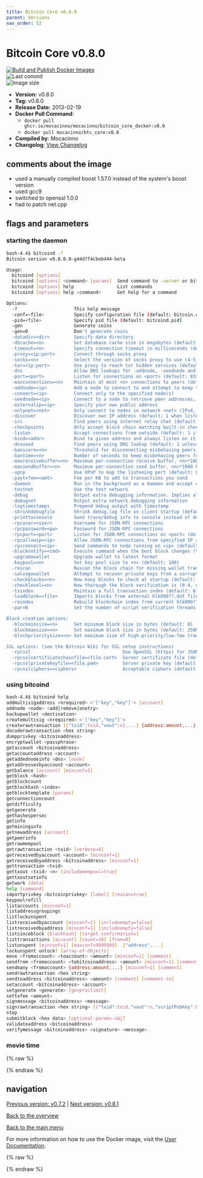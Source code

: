 ```yaml
---
title: Bitcoin Core v0.8.0
parent: Versions
nav_order: 52
---
```


# Bitcoin Core v0.8.0

[![Build and Publish Docker Images](https://github.com/mocacinno/bitcoin_core_docker/actions/workflows/build-and-publish.yml/badge.svg?branch=v8.0)](https://github.com/mocacinno/bitcoin_core_docker/actions/workflows/build-and-publish.yml)  
![Last commit](https://badgen.net/github/last-commit/mocacinno/bitcoin_core_docker/v8.0)  
![Image size](https://badgen.net/docker/size/mocacinno/btc_core/v8.0?color=green)  

- **Version:** v0.8.0
- **Tag:** v0.8.0
- **Release Date:** 2013-02-19
- **Docker Pull Command**:
  - `docker pull ghcr.io/mocacinno/mocacinno/bitcoin_core_docker:v8.0`
  - `docker pull mocacinno/btc_core:v8.0`
- **Compiled by**: Mocacinno
- **Changelog**: [View Changelog](https://github.com/bitcoin/bitcoin/blob/v0.8.0/doc/release-notes.txt)

## comments about the image

- used a manually compiled boost 1.57.0 instead of the system's boost version
- used gcc9
- switched to openssl 1.0.0
- had to patch net.cpp

## flags and parameters

### starting the daemon

```bash
bash-4.4$ bitcoind -?
Bitcoin version v0.8.0.0-g44d7f4cbebd44-beta

Usage:
  bitcoind [options]
  bitcoind [options] <command> [params]  Send command to -server or bitcoind
  bitcoind [options] help                List commands
  bitcoind [options] help <command>      Get help for a command

Options:
  -?                     This help message
  -conf=<file>           Specify configuration file (default: bitcoin.conf)
  -pid=<file>            Specify pid file (default: bitcoind.pid)
  -gen                   Generate coins
  -gen=0                 Don't generate coins
  -datadir=<dir>         Specify data directory
  -dbcache=<n>           Set database cache size in megabytes (default: 25)
  -timeout=<n>           Specify connection timeout in milliseconds (default: 5000)
  -proxy=<ip:port>       Connect through socks proxy
  -socks=<n>             Select the version of socks proxy to use (4-5, default: 5)
  -tor=<ip:port>         Use proxy to reach tor hidden services (default: same as -proxy)
  -dns                   Allow DNS lookups for -addnode, -seednode and -connect
  -port=<port>           Listen for connections on <port> (default: 8333 or testnet: 18333)
  -maxconnections=<n>    Maintain at most <n> connections to peers (default: 125)
  -addnode=<ip>          Add a node to connect to and attempt to keep the connection open
  -connect=<ip>          Connect only to the specified node(s)
  -seednode=<ip>         Connect to a node to retrieve peer addresses, and disconnect
  -externalip=<ip>       Specify your own public address
  -onlynet=<net>         Only connect to nodes in network <net> (IPv4, IPv6 or Tor)
  -discover              Discover own IP address (default: 1 when listening and no -externalip)
  -irc                   Find peers using internet relay chat (default: 0)
  -checkpoints           Only accept block chain matching built-in checkpoints (default: 1)
  -listen                Accept connections from outside (default: 1 if no -proxy or -connect)
  -bind=<addr>           Bind to given address and always listen on it. Use [host]:port notation for IPv6
  -dnsseed               Find peers using DNS lookup (default: 1 unless -connect)
  -banscore=<n>          Threshold for disconnecting misbehaving peers (default: 100)
  -bantime=<n>           Number of seconds to keep misbehaving peers from reconnecting (default: 86400)
  -maxreceivebuffer=<n>  Maximum per-connection receive buffer, <n>*1000 bytes (default: 5000)
  -maxsendbuffer=<n>     Maximum per-connection send buffer, <n>*1000 bytes (default: 1000)
  -upnp                  Use UPnP to map the listening port (default: 0)
  -paytxfee=<amt>        Fee per KB to add to transactions you send
  -daemon                Run in the background as a daemon and accept commands
  -testnet               Use the test network
  -debug                 Output extra debugging information. Implies all other -debug* options
  -debugnet              Output extra network debugging information
  -logtimestamps         Prepend debug output with timestamp
  -shrinkdebugfile       Shrink debug.log file on client startup (default: 1 when no -debug)
  -printtoconsole        Send trace/debug info to console instead of debug.log file
  -rpcuser=<user>        Username for JSON-RPC connections
  -rpcpassword=<pw>      Password for JSON-RPC connections
  -rpcport=<port>        Listen for JSON-RPC connections on <port> (default: 8332 or testnet: 18332)
  -rpcallowip=<ip>       Allow JSON-RPC connections from specified IP address
  -rpcconnect=<ip>       Send commands to node running on <ip> (default: 127.0.0.1)
  -blocknotify=<cmd>     Execute command when the best block changes (%s in cmd is replaced by block hash)
  -upgradewallet         Upgrade wallet to latest format
  -keypool=<n>           Set key pool size to <n> (default: 100)
  -rescan                Rescan the block chain for missing wallet transactions
  -salvagewallet         Attempt to recover private keys from a corrupt wallet.dat
  -checkblocks=<n>       How many blocks to check at startup (default: 288, 0 = all)
  -checklevel=<n>        How thorough the block verification is (0-4, default: 3)
  -txindex               Maintain a full transaction index (default: 0)
  -loadblock=<file>      Imports blocks from external blk000??.dat file
  -reindex               Rebuild blockchain index from current blk000??.dat files
  -par=N                 Set the number of script verification threads (1-16, 0=auto, default: 0)

Block creation options:
  -blockminsize=<n>      Set minimum block size in bytes (default: 0)
  -blockmaxsize=<n>      Set maximum block size in bytes (default: 250000)
  -blockprioritysize=<n> Set maximum size of high-priority/low-fee transactions in bytes (default: 27000)

SSL options: (see the Bitcoin Wiki for SSL setup instructions)
  -rpcssl                                  Use OpenSSL (https) for JSON-RPC connections
  -rpcsslcertificatechainfile=<file.cert>  Server certificate file (default: server.cert)
  -rpcsslprivatekeyfile=<file.pem>         Server private key (default: server.pem)
  -rpcsslciphers=<ciphers>                 Acceptable ciphers (default: TLSv1+HIGH:!SSLv2:!aNULL:!eNULL:!AH:!3DES:@STRENGTH)
```

### using bitcoind

```bash
bash-4.4$ bitcoind help
addmultisigaddress <nrequired> <'["key","key"]'> [account]
addnode <node> <add|remove|onetry>
backupwallet <destination>
createmultisig <nrequired> <'["key","key"]'>
createrawtransaction [{"txid":txid,"vout":n},...] {address:amount,...}
decoderawtransaction <hex string>
dumpprivkey <bitcoinaddress>
encryptwallet <passphrase>
getaccount <bitcoinaddress>
getaccountaddress <account>
getaddednodeinfo <dns> [node]
getaddressesbyaccount <account>
getbalance [account] [minconf=1]
getblock <hash>
getblockcount
getblockhash <index>
getblocktemplate [params]
getconnectioncount
getdifficulty
getgenerate
gethashespersec
getinfo
getmininginfo
getnewaddress [account]
getpeerinfo
getrawmempool
getrawtransaction <txid> [verbose=0]
getreceivedbyaccount <account> [minconf=1]
getreceivedbyaddress <bitcoinaddress> [minconf=1]
gettransaction <txid>
gettxout <txid> <n> [includemempool=true]
gettxoutsetinfo
getwork [data]
help [command]
importprivkey <bitcoinprivkey> [label] [rescan=true]
keypoolrefill
listaccounts [minconf=1]
listaddressgroupings
listlockunspent
listreceivedbyaccount [minconf=1] [includeempty=false]
listreceivedbyaddress [minconf=1] [includeempty=false]
listsinceblock [blockhash] [target-confirmations]
listtransactions [account] [count=10] [from=0]
listunspent [minconf=1] [maxconf=9999999]  ["address",...]
lockunspent unlock? [array-of-Objects]
move <fromaccount> <toaccount> <amount> [minconf=1] [comment]
sendfrom <fromaccount> <tobitcoinaddress> <amount> [minconf=1] [comment] [comment-to]
sendmany <fromaccount> {address:amount,...} [minconf=1] [comment]
sendrawtransaction <hex string>
sendtoaddress <bitcoinaddress> <amount> [comment] [comment-to]
setaccount <bitcoinaddress> <account>
setgenerate <generate> [genproclimit]
settxfee <amount>
signmessage <bitcoinaddress> <message>
signrawtransaction <hex string> [{"txid":txid,"vout":n,"scriptPubKey":hex,"redeemScript":hex},...] [<privatekey1>,...] [sighashtype="ALL"]
stop
submitblock <hex data> [optional-params-obj]
validateaddress <bitcoinaddress>
verifymessage <bitcoinaddress> <signature> <message>
```

### movie time

{% raw %}
<link rel="stylesheet" href="https://mocacinno.com/asciinema-player.css">
   <div id="fullnode"></div>
   <script src="https://mocacinno.com/asciinema-player.min.js"></script>
   <script>
      AsciinemaPlayer.create('./casts/v0.8.0.cast', document.getElementById('fullnode'));
   </script>
{% endraw %}

## navigation

[Previous version: v0.7.2](./v7.2.md) | [Next version: v0.8.1](./v8.1.md)

[Back to the overview](./Readme.md)

[Back to the main menu](../Readme.md)

For more information on how to use the Docker image, visit the [User Documentation](../userdocs/Readme.md).

<!-- Google tag (gtag.js) -->
{% raw %}
<script async src="https://www.googletagmanager.com/gtag/js?id=G-BPC6NC6FF9"></script>
<script>
  window.dataLayer = window.dataLayer || [];
  function gtag(){dataLayer.push(arguments);}
  gtag('js', new Date());
  gtag('config', 'G-BPC6NC6FF9');
</script>
{% endraw %}
